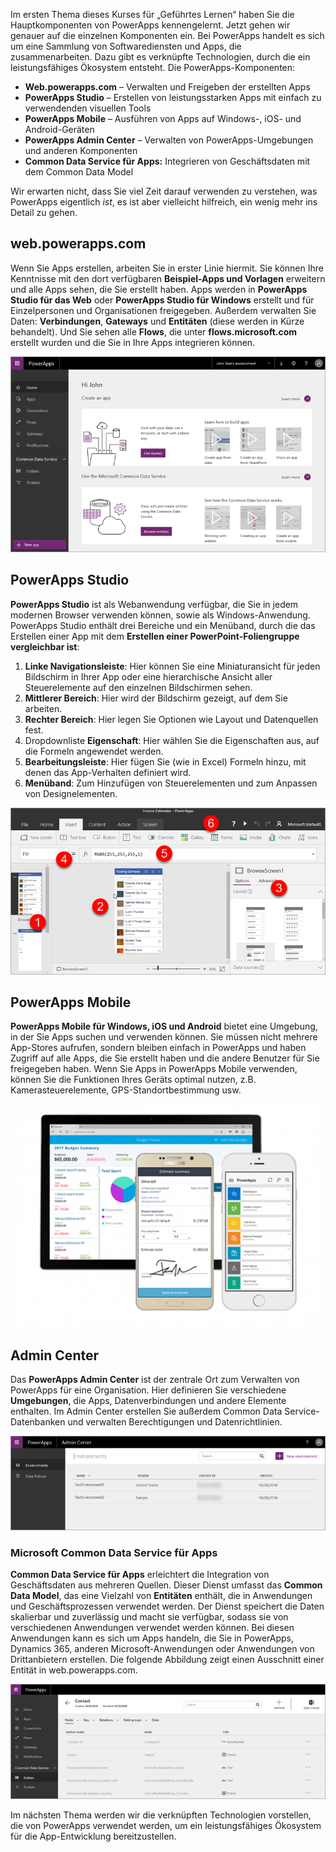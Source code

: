 Im ersten Thema dieses Kurses für „Geführtes Lernen“ haben Sie die Hauptkomponenten von PowerApps kennengelernt. Jetzt gehen wir genauer auf die einzelnen Komponenten ein. Bei PowerApps handelt es sich um eine Sammlung von Softwarediensten und Apps, die zusammenarbeiten. Dazu gibt es verknüpfte Technologien, durch die ein leistungsfähiges Ökosystem entsteht. Die PowerApps-Komponenten:

* **Web.powerapps.com** – Verwalten und Freigeben der erstellten Apps
* **PowerApps Studio** – Erstellen von leistungsstarken Apps mit einfach zu verwendenden visuellen Tools
* **PowerApps Mobile** – Ausführen von Apps auf Windows-, iOS- und Android-Geräten
* **PowerApps Admin Center** – Verwalten von PowerApps-Umgebungen und anderen Komponenten
* **Common Data Service für Apps:** Integrieren von Geschäftsdaten mit dem Common Data Model

Wir erwarten nicht, dass Sie viel Zeit darauf verwenden zu verstehen, was PowerApps eigentlich *ist*, es ist aber vielleicht hilfreich, ein wenig mehr ins Detail zu gehen.

## <a name="webpowerappscom"></a>web.powerapps.com
Wenn Sie Apps erstellen, arbeiten Sie in erster Linie hiermit. Sie können Ihre Kenntnisse mit den dort verfügbaren **Beispiel-Apps und Vorlagen** erweitern und alle Apps sehen, die Sie erstellt haben. Apps werden in **PowerApps Studio für das Web** oder **PowerApps Studio für Windows** erstellt und für Einzelpersonen und Organisationen freigegeben. Außerdem verwalten Sie Daten: **Verbindungen**, **Gateways** und **Entitäten** (diese werden in Kürze behandelt). Und Sie sehen alle **Flows**, die unter **flows.microsoft.com** erstellt wurden und die Sie in Ihre Apps integrieren können.

![Website web.powerapps.com](./media/learning-powerapps-parts/powerapps-web-site.png)

## <a name="powerapps-studio"></a>PowerApps Studio
**PowerApps Studio** ist als Webanwendung verfügbar, die Sie in jedem modernen Browser verwenden können, sowie als Windows-Anwendung. PowerApps Studio enthält drei Bereiche und ein Menüband, durch die das Erstellen einer App mit dem **Erstellen einer PowerPoint-Foliengruppe vergleichbar ist**:

1. **Linke Navigationsleiste**: Hier können Sie eine Miniaturansicht für jeden Bildschirm in Ihrer App oder eine hierarchische Ansicht aller Steuerelemente auf den einzelnen Bildschirmen sehen.
2. **Mittlerer Bereich**: Hier wird der Bildschirm gezeigt, auf dem Sie arbeiten.
3. **Rechter Bereich**: Hier legen Sie Optionen wie Layout und Datenquellen fest.
4. Dropdownliste **Eigenschaft**: Hier wählen Sie die Eigenschaften aus, auf die Formeln angewendet werden.
5. **Bearbeitungsleiste**: Hier fügen Sie (wie in Excel) Formeln hinzu, mit denen das App-Verhalten definiert wird.
6. **Menüband**: Zum Hinzufügen von Steuerelementen und zum Anpassen von Designelementen.

![PowerApps Studio](./media/learning-powerapps-parts/powerapps-studio.png)

## <a name="powerapps-mobile"></a>PowerApps Mobile
**PowerApps Mobile für Windows, iOS und Android** bietet eine Umgebung, in der Sie Apps suchen und verwenden können. Sie müssen nicht mehrere App-Stores aufrufen, sondern bleiben einfach in PowerApps und haben Zugriff auf alle Apps, die Sie erstellt haben und die andere Benutzer für Sie freigegeben haben. Wenn Sie Apps in PowerApps Mobile verwenden, können Sie die Funktionen Ihres Geräts optimal nutzen, z.B. Kamerasteuerelemente, GPS-Standortbestimmung usw.

![PowerApps Mobile](./media/learning-powerapps-parts/powerapps-mobile.png)

## <a name="admin-center"></a>Admin Center
Das **PowerApps Admin Center** ist der zentrale Ort zum Verwalten von PowerApps für eine Organisation. Hier definieren Sie verschiedene **Umgebungen**, die Apps, Datenverbindungen und andere Elemente enthalten. Im Admin Center erstellen Sie außerdem Common Data Service-Datenbanken und verwalten Berechtigungen und Datenrichtlinien.

![PowerApps Admin Center](./media/learning-powerapps-parts/powerapps-admin-center.png)

### <a name="microsoft-common-data-service-for-apps"></a>Microsoft Common Data Service für Apps
**Common Data Service für Apps** erleichtert die Integration von Geschäftsdaten aus mehreren Quellen. Dieser Dienst umfasst das **Common Data Model**, das eine Vielzahl von **Entitäten** enthält, die in Anwendungen und Geschäftsprozessen verwendet werden. Der Dienst speichert die Daten skalierbar und zuverlässig und macht sie verfügbar, sodass sie von verschiedenen Anwendungen verwendet werden können. Bei diesen Anwendungen kann es sich um Apps handeln, die Sie in PowerApps, Dynamics 365, anderen Microsoft-Anwendungen oder Anwendungen von Drittanbietern erstellen. Die folgende Abbildung zeigt einen Ausschnitt einer Entität in web.powerapps.com.

![Entität „Contact“ in PowerApps](./media/learning-powerapps-parts/powerapps-contact.png)

Im nächsten Thema werden wir die verknüpften Technologien vorstellen, die von PowerApps verwendet werden, um ein leistungsfähiges Ökosystem für die App-Entwicklung bereitzustellen.


